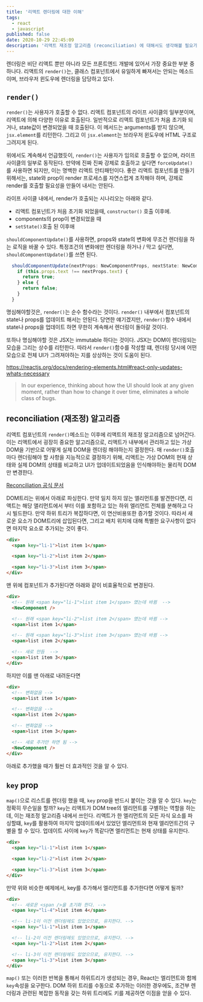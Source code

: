 ```yaml
---
title: '리액트 렌더링에 대한 이해'
tags:
  - react
  - javascript
published: false
date: 2020-10-29 22:45:09
description: '리액트 재조정 알고리즘 (reconciliation) 에 대해서도 생각해볼 필요가 있다'
---
```


렌더링은 비단 리액트 뿐만 아니라 모든 프론트엔드 개발에 있어서 가장 중요한 부분 중 하나다. 리액트의 `render()`는, 클래스 컴포넌트에서 유일하게 빠져서는 안되는 메소드 이며, 브라우저 윈도우에 렌더링을 담당하고 있다.

## `render()`

`render()`는 사용자가 호출할 수 없다. 리액트 컴포넌트의 라이프 사이클의 일부분이며, 리액트에 의해 다양한 이유로 호출된다. 일반적으로 리액트 컴포넌트가 처음 초기화 되거나, state값이 변경되었을 때 호출된다. 이 메서드는 arguments를 받지 않으며, `jsx.element`를 리턴한다. 그리고 이 `jsx.element`는 브라우저 윈도우에 HTML 구조로 그려지게 된다.

위에서도 계속해서 언급했듯이, `render()`는 사용자가 임의로 호출할 수 없으며, 라이프 사이클의 일부로 동작된다. 만약에 진짜 진짜 강제로 호출하고 싶다면 `forceUpdate()`를 사용하면 되지만, 이는 명백한 리액트 안티패턴이다. 좋은 리액트 컴포넌트를 만들기 위해서는, state와 prop이 render 프로세스를 자연스럽게 조작해야 하며, 강제로 render를 호출할 필요성을 만들어 내서는 안된다.

라이프 사이클 내에서, render가 호출되는 시나리오는 아래와 같다.

- 리액트 컴포넌트가 처음 초기화 되었을때, `constructor()` 호출 이후에.
- components의 prop이 변경되었을 때
- `setState()`호출 된 이후애

`shouldComponentUpdate()`를 사용하면, props와 state의 변화에 무조건 렌더링을 하는 로직을 바꿀 수 있다. 특정조건의 변화에만 렌더링을 하거나 / 막고 싶다면, `shouldComponentUpdate()`를 쓰면 된다.

```javascript
  shouldComponentUpdate(nextProps: NewComponentProps, nextState: NewComponentState) {
    if (this.props.text !== nextProps.text) {
      return true;
    } else {
      return false;
    }
  }
```

명심해야할것은, `render()`는 순수 함수라는 것이다. `render()` 내부에서 컴포넌트의 state나 props를 업데이트 해서는 안된다. 당연한 얘기겠지만, `render()`함수 내에서 state나 props을 업데이트 하면 무한히 계속해서 렌더링이 돌아갈 것이다.

또하나 명심해야할 것은 JSX는 immutable 하다는 것이다. JSX는 DOM이 렌더링되는 모습을 그리는 상수를 리턴한다. 따라서 `render()`함수를 작성할 떄, 렌더링 당시에 어떤 모습으로 전체 UI가 그려져야하는 지를 상상하는 것이 도움이 된다.

https://reactjs.org/docs/rendering-elements.html#react-only-updates-whats-necessary

> In our experience, thinking about how the UI should look at any given moment, rather than how to change it over time, eliminates a whole class of bugs.

## reconciliation (재조정) 알고리즘

리액트 컴포넌트의 `render()`메소드는 이후에 리액트의 재조정 알고리즘으로 넘어간다. 이는 리액트에서 굉장히 중요한 알고리즘으로, 리액트가 내부에서 관리하고 있는 가상 DOM을 기반으로 어떻게 실제 DOM을 렌더링 해야하는지 결정한다. 매 `render()`호출마다 렌더링해야 할 사항을 지능적으로 결정하기 위해, 리액트는 가상 DOM의 현재 상태와 실제 DOM의 상태를 비교하고 UI가 업데이트되었음을 인식해야하는 물리적 DOM만 변경한다.

[Reconciliation 공식 문서](https://ko.reactjs.org/docs/reconciliation.html)

DOM트리는 위에서 아래로 파싱한다. 만약 일치 하지 않는 엘리먼트를 발견한다면, 리액트는 해당 앨리먼트에서 부터 이를 포함하고 있는 하위 엘리먼트 전체를 분해하고 다시 빌드한다. 만약 하위 트리가 복잡하다면, 이 연산비용또한 증가할 것이다. 따라서 새로운 요소가 DOM트리에 삽입된다면, 그리고 배치 위치에 대해 특별한 요구사항이 없다면 마지막 요소로 추가되는 것이 좋다.

```html
<div>
  <span key="li-1">list item 1</span>

  <span key="li-2">list item 2</span>

  <span key="li-3">list item 3</span>
</div>
```

맨 위에 컴포넌트가 추가된다면 아래와 같이 비효율적으로 변경된다.

```html
<div>
  <!-- 원래 <span key="li-1">list item 1</span> 였는데 바뀜  -->
  <NewComponent />

  <!-- 원래 <span key="li-2">list item 2</span> 였는데 바뀜 -->
  <span>list item 1</span>

  <!-- 원래 <span key="li-3">list item 3</span> 였는데 바뀜 -->
  <span>list item 2</span>

  <!-- 새로 만듬  -->
  <span>list item 3</span>
</div>
```

하지만 이를 맨 아래로 내려둔다면

```html
<div>
  <!-- 변화없음 -->
  <span>list item 1</span>

  <!-- 변화없음 -->
  <span>list item 2</span>

  <!-- 변화없음 -->
  <span>list item 3</span>

  <!-- 새로 추가만 하면 됨 -->
  <NewComponent />
</div>
```

아래로 추가했을 때가 훨씬 더 효과적인 것을 알 수 있다.

## `key` prop

`map()`으로 리스트를 렌더링 했을 때, `key` prop을 반드시 붙이는 것을 알 수 있다. `key`는 정확히 무슨일을 할까? `key`는 리액트가 DOM tree의 엘리먼트를 구별하는 역할을 하는데, 이는 재조정 알고리즘 내에서 쓰인다. 리액트가 한 엘리먼트의 모든 자식 요소를 파싱할떄, `key`를 활용하여 마지막 업데이트에서 있었던 엘리먼트와 현재 엘리먼트간의 구별을 할 수 있다. 업데이트 사이에 `key`가 똑같다면 엘리먼트는 현재 상태를 유지한다.

```html
<div>
  <span key="li-1">list item 1</span>

  <span key="li-2">list item 2</span>

  <span key="li-3">list item 3</span>
</div>
```

만약 위와 비슷한 예제에서, key를 추가해서 엘리먼트를 추가한다면 어떻게 될까?

```html
<div>
  <!-- 새로운 <span />을 초기화 한다. -->
  <span key="li-4">list item 4</span>

  <!-- li-1이 이전 렌더링에도 있었으므로, 유지한다. -->
  <span key="li-1">list item 1</span>

  <!-- li-2이 이전 렌더링에도 있었으므로, 유지한다. -->
  <span key="li-2">list item 2</span>

  <!-- li-3이 이전 렌더링에도 있었으므로, 유지한다. -->
  <span key="li-3">list item 3</span>
</div>
```

`map()` 또는 이러한 반복을 통해서 하위트리가 생성되는 경우, React는 엘리먼트와 함께 `key`속성을 요구한다. DOM 하위 트리를 수동으로 추가하는 이러한 경우에도, 조건부 렌더링과 관련된 복잡한 동작을 갖는 하위 트리에도 키를 제공하면 이점을 얻을 수 있다.
